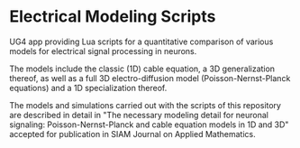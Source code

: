 # Electrical Modeling Scripts
UG4 app providing Lua scripts for a quantitative comparison of various models
for electrical signal processing in neurons.

The models include the classic (1D) cable equation, a 3D generalization thereof,
as well as a full 3D electro-diffusion model (Poisson-Nernst-Planck equations)
and a 1D specialization thereof.

The models and simulations carried out with the scripts of this repository
are described in detail in
"The necessary modeling detail for neuronal signaling: 
Poisson-Nernst-Planck and cable equation models in 1D and 3D"
accepted for publication in SIAM Journal on Applied Mathematics.
